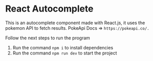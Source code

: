 # React Autocomplete

This is an autocomplete component made with React.js, it uses the pokemon API to fetch results.
PokeApi Docs => `https://pokeapi.co/.`

Follow the next steps to run the program

1. Run the command `npm i` to install dependencies
2. Run the command `npm run dev` to start the project
